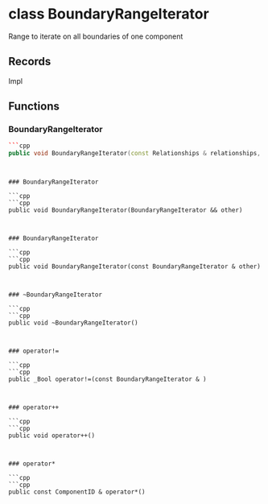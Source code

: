 # class BoundaryRangeIterator


 Range to iterate on all boundaries of one component



## Records

Impl



## Functions

### BoundaryRangeIterator

```cpp
```cpp
public void BoundaryRangeIterator(const Relationships & relationships, const uuid & component_id)
```
```


### BoundaryRangeIterator

```cpp
```cpp
public void BoundaryRangeIterator(BoundaryRangeIterator && other)
```
```


### BoundaryRangeIterator

```cpp
```cpp
public void BoundaryRangeIterator(const BoundaryRangeIterator & other)
```
```


### ~BoundaryRangeIterator

```cpp
```cpp
public void ~BoundaryRangeIterator()
```
```


### operator!=

```cpp
```cpp
public _Bool operator!=(const BoundaryRangeIterator & )
```
```


### operator++

```cpp
```cpp
public void operator++()
```
```


### operator*

```cpp
```cpp
public const ComponentID & operator*()
```
```





